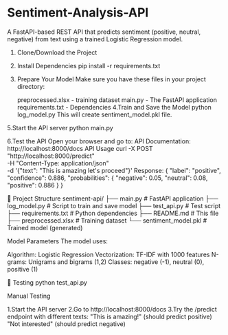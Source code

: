 # Sentiment-Analysis-API
A FastAPI-based REST API that predicts sentiment (positive, neutral, negative) from text using a trained Logistic Regression model.


1. Clone/Download the Project
2. Install Dependencies
   pip install -r requirements.txt
3. Prepare Your Model
    Make sure you have these files in your project directory:

   preprocessed.xlsx -  training dataset
   main.py - The FastAPI application
   requirements.txt - Dependencies
4.Train and Save the Model
     python log_model.py
This will create sentiment_model.pkl file.

5.Start the API server
  python main.py

6.Test the API
   Open your browser and go to:
   API Documentation: http://localhost:8000/docs
   API Usage 
       curl -X POST "http://localhost:8000/predict" \
            -H "Content-Type: application/json" \
            -d '{"text": "This is amazing let's proceed"}'
   Response:
      {
  "label": "positive",
  "confidence": 0.886,
  "probabilities": {
    "negative": 0.05,
    "neutral": 0.08,
    "positive": 0.886
  }
}

📁 Project Structure
    sentiment-api/
├── main.py                # FastAPI application
├── log_model.py           # Script to train and save model
├── test_api.py            # Test script
├── requirements.txt       # Python dependencies
├── README.md              # This file
├── preprocessed.xlsx      # Training dataset
└── sentiment_model.pkl    # Trained model (generated)


Model Parameters
The model uses:

Algorithm: Logistic Regression
Vectorization: TF-IDF with 1000 features
N-grams: Unigrams and bigrams (1,2)
Classes: negative (-1), neutral (0), positive (1)


🧪 Testing
   python test_api.py

   Manual Testing

   1.Start the API server
   2.Go to http://localhost:8000/docs
   3.Try the /predict endpoint with different texts:
       "This is amazing!" (should predict positive)
        "Not interested" (should predict negative)



      

       

  

